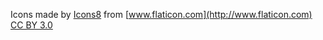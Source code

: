 Icons made by [Icons8](http://www.flaticon.com/authors/icons8) from [www.flaticon.com](http://www.flaticon.com)
[CC BY 3.0](http://creativecommons.org/licenses/by/3.0/)
